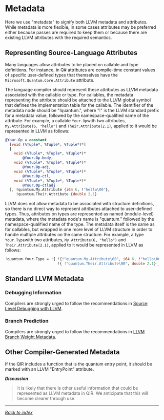 # Metadata

Here we use "metadata" to signify both LLVM metadata and attributes. While
metadata is more flexible, in some cases attributes may be preferred either
because passes are required to keep them or because there are existing LLVM
attributes with the required semantics.

## Representing Source-Language Attributes

Many languages allow attributes to be placed on callable and type definitions.
For instance, in Q# attributes are compile-time constant values of specific
user-defined types that themselves have the `Microsoft.Quantum.Core.Attribute`
attribute.

The language compiler should represent these attributes as LLVM metadata
associated with the callable or type. For callables, the metadata representing
the attribute should be attached to the LLVM global symbol that defines the
implementation table for the callable. The identifier of the metadata node
should be "!quantum.", where "!" is the LLVM standard prefix for a metadata
value, followed by the namespace-qualified name of the attribute. For example, a
callable `Your.Op`with two attributes, `My.Attribute(6, "hello")` and
`Their.Attribute(2.1)`, applied to it would be represented in LLVM as follows:

```LLVM
@Your.Op = constant
  [void (%Tuple*, %Tuple*, %Tuple*)*]
  [
    void (%Tuple*, %Tuple*, %Tuple*)*
        @Your.Op-body,
    void (%Tuple*, %Tuple*, %Tuple*)*
        @Your.Op-adj,
    void (%Tuple*, %Tuple*, %Tuple*)*
        @Your.Op-ctl,
    void (%Tuple*, %Tuple*, %Tuple*)*
        @Your.Op-ctladj
  ], !quantum.My.Attribute {i64 6, !"hello\00"},
     !quantum.Their.Attribute {double 2.1}
```

LLVM does not allow metadata to be associated with structure definitions, so
there is no direct way to represent attributes attached to user-defined types.
Thus, attributes on types are represented as named (module-level) metadata,
where the metadata node's name is "quantum." followed by the namespace-qualified
name of the type. The metadata itself is the same as for callables, but wrapped
in one more level of LLVM structure in order to handle multiple attributes on
the same structure. For example, a type `Your.Type`with two attributes,
`My.Attribute(6, "hello")` and `Their.Attribute(2.1)`, applied to it would be
represented in LLVM as follows:

```LLVM
!quantum.Your.Type = !{ !{!"quantum.My.Attribute\00", i64 6, !"hello\00"},
                        !{ !"quantum.Their.Attribute\00", double 2.1} }
```

## Standard LLVM Metadata

### Debugging Information

Compilers are strongly urged to follow the recommendations in [Source Level
Debugging with LLVM](http://llvm.org/docs/SourceLevelDebugging.html).

### Branch Prediction

Compilers are strongly urged to follow the recommendations in [LLVM Branch
Weight Metadata](http://llvm.org/docs/BranchWeightMetadata.html).

## Other Compiler-Generated Metadata

If the QIR includes a function that is the quantum entry point, it should be
marked with an LLVM "EntryPoint" attribute.

*__Discussion__*
>It is likely that there is other useful information that could be represented
>as LLVM metadata in QIR. We anticipate that this will become clearer through
>use.

---
_[Back to index](README.md)_
